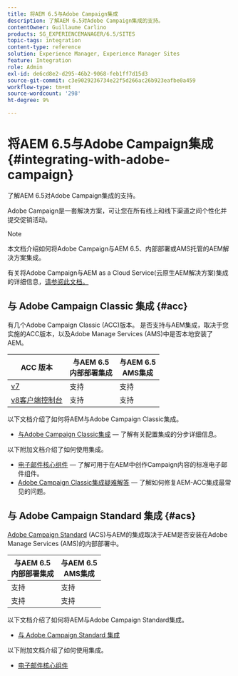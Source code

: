 ```yaml
---
title: 将AEM 6.5与Adobe Campaign集成
description: 了解AEM 6.5对Adobe Campaign集成的支持。
contentOwner: Guillaume Carlino
products: SG_EXPERIENCEMANAGER/6.5/SITES
topic-tags: integration
content-type: reference
solution: Experience Manager, Experience Manager Sites
feature: Integration
role: Admin
exl-id: de6cd8e2-d295-46b2-9068-feb1ff7d15d3
source-git-commit: c3e9029236734e22f5d266ac26b923eafbe0a459
workflow-type: tm+mt
source-wordcount: '298'
ht-degree: 9%

---
```


# 将AEM 6.5与Adobe Campaign集成{#integrating-with-adobe-campaign}

了解AEM 6.5对Adobe Campaign集成的支持。

Adobe Campaign是一套解决方案，可让您在所有线上和线下渠道之间个性化并提交促销活动。

>[!NOTE]
>
>本文档介绍如何将Adobe Campaign与AEM 6.5、内部部署或AMS托管的AEM解决方案集成。
>
>有关将Adobe Campaign与AEM as a Cloud Service(云原生AEM解决方案)集成的详细信息，[请参阅此文档。](https://experienceleague.adobe.com/docs/experience-manager-cloud-service/content/sites/integrations/campaign.html?lang=zh-Hans)

## 与 Adobe Campaign Classic 集成 {#acc}

有几个Adobe Campaign Classic (ACC)版本。 是否支持与AEM集成，取决于您实施的ACC版本，以及Adobe Manage Services (AMS)中是否本地安装了AEM。

| ACC 版本 | 与AEM 6.5 <br>内部部署集成 | 与AEM 6.5<br>AMS集成 |
|---|---|---|
| [v7](https://experienceleague.adobe.com/docs/campaign-classic.html?lang=zh-Hans) | 支持 | 支持 |
| [v8客户端控制台](https://experienceleague.adobe.com/docs/campaign-v8.html?lang=zh-Hans) | 支持 | 支持 |

以下文档介绍了如何将AEM与Adobe Campaign Classic集成。

* [与Adobe Campaign Classic集成](/help/sites-administering/campaignonpremise.md) — 了解有关配置集成的分步详细信息。

以下附加文档介绍了如何使用集成。

* [电子邮件核心组件](https://experienceleague.adobe.com/docs/experience-manager-core-components/using/email/introduction.html?lang=zh-Hans) — 了解可用于在AEM中创作Campaign内容的标准电子邮件组件。
* [Adobe Campaign Classic集成疑难解答](/help/sites-administering/troubleshooting-campaignintegration.md) — 了解如何修复AEM-ACC集成最常见的问题。

## 与 Adob&#x200B;e Campaign Standard 集成 {#acs}

[Adobe Campaign Standard](https://experienceleague.adobe.com/docs/campaign-standard.html?lang=zh-Hans) (ACS)与AEM的集成取决于AEM是否安装在Adobe Manage Services (AMS)的内部部署中。

| 与AEM 6.5 <br>内部部署集成 | 与AEM 6.5<br>AMS集成 |
|---|---|
| 支持 | 支持 |
| 支持 | 支持 |

以下文档介绍了如何将AEM与Adobe Campaign Standard集成。

* [与 Adob&#x200B;e Campaign Standard 集成](/help/sites-administering/campaignstandard.md)

以下附加文档介绍了如何使用集成。

* [电子邮件核心组件](https://experienceleague.adobe.com/docs/experience-manager-core-components/using/email/introduction.html?lang=zh-Hans)
